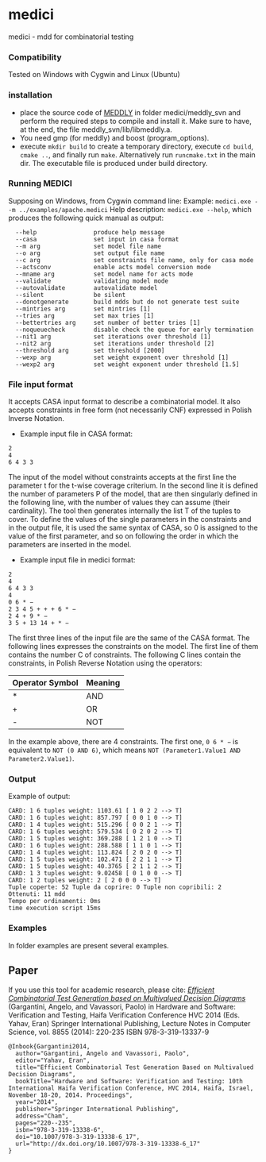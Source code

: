 # medici
medici - mdd for combinatorial testing

### Compatibility
Tested on Windows with Cygwin and Linux (Ubuntu)

### installation
* place the source code of [MEDDLY](http://meddly.sourceforge.net/obtain.html) in folder medici/meddly_svn and perform the required steps to compile and install it. Make sure to have, at the end, the file meddly_svn/lib/libmeddly.a.
* You need gmp (for meddly) and boost (program_options).
* execute `mkdir build` to create a temporary directory, execute `cd build`, `cmake ..`, and finally run `make`. Alternatively run `runcmake.txt` in the main dir. The executable file is produced under build directory.

### Running MEDICI
Supposing on Windows, from Cygwin command line:
Example: `medici.exe --m ../examples/apache.medici`
Help description: `medici.exe --help`, which produces the following quick manual as output:
```Allowed options:
  --help                produce help message
  --casa                set input in casa format
  --m arg               set model file name
  --o arg               set output file name
  --c arg               set constraints file name, only for casa mode
  --actsconv            enable acts model conversion mode
  --mname arg           set model name for acts mode
  --validate            validating model mode
  --autovalidate        autovalidate model
  --silent              be silent
  --donotgenerate       build mdds but do not generate test suite
  --mintries arg        set mintries [1]
  --tries arg           set max tries [1]
  --bettertries arg     set number of better tries [1]
  --noqueuecheck        disable check the queue for early termination
  --nit1 arg            set iterations over threshold [1]
  --nit2 arg            set iterations under threshold [2]
  --threshold arg       set threshold [2000]
  --wexp arg            set weight exponent over threshold [1]
  --wexp2 arg           set weight exponent under threshold [1.5]
```

### File input format
It accepts CASA input format to describe a combinatorial model. It also accepts constraints in free form (not necessarily CNF) expressed in Polish Inverse Notation.

* Example input file in CASA format:
```
2
4
6 4 3 3
```
The input of the model without constraints accepts at the first line the parameter t for the t-wise coverage criterium. In the second line it is defined the number of parameters P of the model, that are then singularly defined in the following line, with the number of values they can assume (their cardinality).
The tool then generates internally the list T of the tuples to cover.
To define the values of the single parameters in the constraints and in the output file, it is used the same syntax of CASA, so 0 is assigned to the value of the first parameter, and so on following the order in which the parameters are inserted in the model.

* Example input file in medici format:
```
2
4
6 4 3 3
4
0 6 * −
2 3 4 5 + + + 6 * −
2 4 + 9 * −
3 5 + 13 14 + * −
```
The first three lines of the input file are the same of the CASA format. The following lines expresses the constraints on the model. The first line of them contains the number C of constraints. The following C lines contain the constraints, in Polish Reverse Notation using the operators: 

Operator Symbol | Meaning
--------------- | -------
\* | AND
\+ | OR
\- | NOT

In the example above, there are 4 constraints. The first one, `0 6 * −` is equivalent to `NOT (0 AND 6)`, which means `NOT (Parameter1.Value1 AND Parameter2.Value1)`.

### Output
Example of output:
```
CARD: 1 6 tuples weight: 1103.61 [ 1 0 2 2 --> T]
CARD: 1 6 tuples weight: 857.797 [ 0 0 1 0 --> T]
CARD: 1 4 tuples weight: 515.296 [ 0 0 2 1 --> T]
CARD: 1 6 tuples weight: 579.534 [ 0 2 0 2 --> T]
CARD: 1 5 tuples weight: 369.288 [ 1 2 1 0 --> T]
CARD: 1 6 tuples weight: 288.588 [ 1 1 0 1 --> T]
CARD: 1 4 tuples weight: 113.824 [ 2 0 2 0 --> T]
CARD: 1 5 tuples weight: 102.471 [ 2 2 1 1 --> T]
CARD: 1 5 tuples weight: 40.3765 [ 2 1 1 2 --> T]
CARD: 1 3 tuples weight: 9.02458 [ 0 1 0 0 --> T]
CARD: 1 2 tuples weight: 2 [ 2 0 0 0 --> T]
Tuple coperte: 52 Tuple da coprire: 0 Tuple non copribili: 2
Ottenuti: 11 mdd
Tempo per ordinamenti: 0ms
time execution script 15ms
```

### Examples
In folder examples are present several examples.

## Paper
If you use this tool for academic research, please cite:
[*Efficient Combinatorial Test Generation based on Multivalued Decision Diagrams*](http://cs.unibg.it/gargantini/research/abstracts/hvc14.html)
(Gargantini, Angelo, and Vavassori, Paolo) in Hardware and Software: Verification and Testing, Haifa Verification Conference HVC 2014 (Eds. Yahav, Eran) Springer International Publishing, Lecture Notes in Computer Science, vol. 8855 (2014): 220-235 ISBN 978-3-319-13337-9
```
@Inbook{Gargantini2014,
  author="Gargantini, Angelo and Vavassori, Paolo",
  editor="Yahav, Eran",
  title="Efficient Combinatorial Test Generation Based on Multivalued Decision Diagrams",
  bookTitle="Hardware and Software: Verification and Testing: 10th International Haifa Verification Conference, HVC 2014, Haifa, Israel, November 18-20, 2014. Proceedings",
  year="2014",
  publisher="Springer International Publishing",
  address="Cham",
  pages="220--235",
  isbn="978-3-319-13338-6",
  doi="10.1007/978-3-319-13338-6_17",
  url="http://dx.doi.org/10.1007/978-3-319-13338-6_17"
}
```
